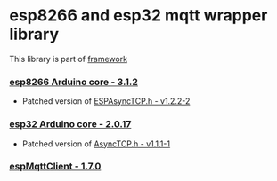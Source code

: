 # esp8266 and esp32 mqtt wrapper library

This library is part of [framework](https://github.com/serek4/esp-basic-framework)

### [esp8266 Arduino core - 3.1.2](https://github.com/esp8266/Arduino/tree/3.1.2)

- Patched version of [ESPAsyncTCP.h - v1.2.2-2](https://github.com/serek4/ESPAsyncTCP/tree/v1.2.2-2)  

### [esp32 Arduino core - 2.0.17](https://github.com/espressif/arduino-esp32/tree/2.0.17)

- Patched version of [AsyncTCP.h - v1.1.1-1](https://github.com/serek4/AsyncTCP/tree/v1.1.1-1)  

### [espMqttClient - 1.7.0](https://github.com/bertmelis/espMqttClient)


